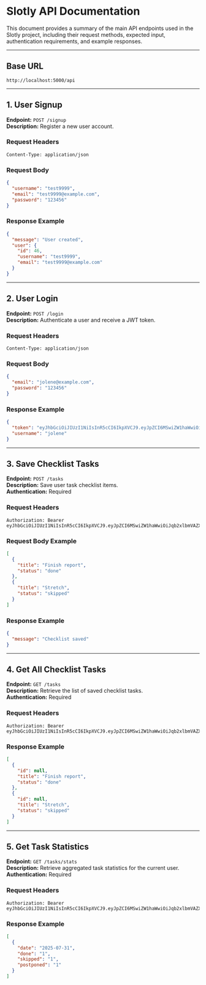 # Slotly API Documentation

This document provides a summary of the main API endpoints used in the Slotly project, including their request methods, expected input, authentication requirements, and example responses.

---

## Base URL

```
http://localhost:5000/api
```

---

## 1. User Signup

**Endpoint:** `POST /signup`  
**Description:** Register a new user account.

### Request Headers
```
Content-Type: application/json
```

### Request Body
```json
{
  "username": "test9999",
  "email": "test9999@example.com",
  "password": "123456"
}
```

### Response Example
```json
{
  "message": "User created",
  "user": {
    "id": 46,
    "username": "test9999",
    "email": "test9999@example.com"
  }
}
```

---

## 2. User Login

**Endpoint:** `POST /login`  
**Description:** Authenticate a user and receive a JWT token.

### Request Headers
```
Content-Type: application/json
```

### Request Body
```json
{
  "email": "jolene@example.com",
  "password": "123456"
}
```

### Response Example
```json
{
  "token": "eyJhbGciOiJIUzI1NiIsInR5cCI6IkpXVCJ9.eyJpZCI6MSwiZW1haWwiOiJqb2xlbmVAZXhhbXBsZS5jb20iLCJpYXQiOjE3NTM5NzU4NTIsImV4cCI6MTc1NDU4MDY1Mn0.cEqZFKKRi1oNh7UOMEP5CbUuo_4bnS44I83jpaq2Czg",
  "username": "jolene"
}
```

---

## 3. Save Checklist Tasks

**Endpoint:** `POST /tasks`  
**Description:** Save user task checklist items.  
**Authentication:** Required 

### Request Headers
```
Authorization: Bearer eyJhbGciOiJIUzI1NiIsInR5cCI6IkpXVCJ9.eyJpZCI6MSwiZW1haWwiOiJqb2xlbmVAZXhhbXBsZS5jb20iLCJpYXQiOjE3NTM5NzU4NTIsImV4cCI6MTc1NDU4MDY1Mn0.cEqZFKKRi1oNh7UOMEP5CbUuo_4bnS44I83jpaq2Czg
```

### Request Body Example
```json
[
  {
    "title": "Finish report",
    "status": "done"
  },
  {
    "title": "Stretch",
    "status": "skipped"
  }
]
```

### Response Example
```json
{
  "message": "Checklist saved"
}
```

---

## 4. Get All Checklist Tasks

**Endpoint:** `GET /tasks`  
**Description:** Retrieve the list of saved checklist tasks.  
**Authentication:** Required

### Request Headers
```
Authorization: Bearer eyJhbGciOiJIUzI1NiIsInR5cCI6IkpXVCJ9.eyJpZCI6MSwiZW1haWwiOiJqb2xlbmVAZXhhbXBsZS5jb20iLCJpYXQiOjE3NTM5NzU4NTIsImV4cCI6MTc1NDU4MDY1Mn0.cEqZFKKRi1oNh7UOMEP5CbUuo_4bnS44I83jpaq2Czg
```

### Response Example
```json
[
  {
    "id": null,
    "title": "Finish report",
    "status": "done"
  },
  {
    "id": null,
    "title": "Stretch",
    "status": "skipped"
  }
]
```

---

## 5. Get Task Statistics

**Endpoint:** `GET /tasks/stats`  
**Description:** Retrieve aggregated task statistics for the current user.  
**Authentication:** Required

### Request Headers
```
Authorization: Bearer eyJhbGciOiJIUzI1NiIsInR5cCI6IkpXVCJ9.eyJpZCI6MSwiZW1haWwiOiJqb2xlbmVAZXhhbXBsZS5jb20iLCJpYXQiOjE3NTM5NzU4NTIsImV4cCI6MTc1NDU4MDY1Mn0.cEqZFKKRi1oNh7UOMEP5CbUuo_4bnS44I83jpaq2Czg
```

### Response Example
```json
[
  {
    "date": "2025-07-31",
    "done": "1",
    "skipped": "1",
    "postponed": "1"
  }
]
```
